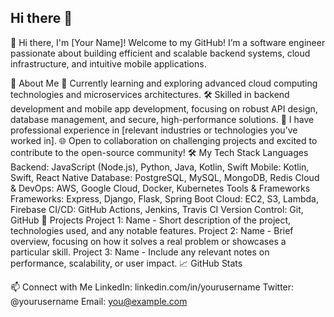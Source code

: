 ## Hi there 👋

<!--
**ahmad96hijazi/ahmad96hijazi** is a ✨ _special_ ✨ repository because its `README.md` (this file) appears on your GitHub profile.

Here are some ideas to get you started:

- 🔭 I’m currently working on ...
- 🌱 I’m currently learning ...
- 👯 I’m looking to collaborate on ...
- 🤔 I’m looking for help with ...
- 💬 Ask me about ...
- 📫 How to reach me: ...
- 😄 Pronouns: ...
- ⚡ Fun fact: ...
-->

👋 Hi there, I'm [Your Name]!
Welcome to my GitHub! I’m a software engineer passionate about building efficient and scalable backend systems, cloud infrastructure, and intuitive mobile applications.

🚀 About Me
🌱 Currently learning and exploring advanced cloud computing technologies and microservices architectures.
🛠️ Skilled in backend development and mobile app development, focusing on robust API design, database management, and secure, high-performance solutions.
💼 I have professional experience in [relevant industries or technologies you’ve worked in].
🌐 Open to collaboration on challenging projects and excited to contribute to the open-source community!
🛠️ My Tech Stack
Languages
Backend: JavaScript (Node.js), Python, Java, Kotlin, Swift
Mobile: Kotlin, Swift, React Native
Database: PostgreSQL, MySQL, MongoDB, Redis
Cloud & DevOps: AWS, Google Cloud, Docker, Kubernetes
Tools & Frameworks
Frameworks: Express, Django, Flask, Spring Boot
Cloud: EC2, S3, Lambda, Firebase
CI/CD: GitHub Actions, Jenkins, Travis CI
Version Control: Git, GitHub
🔧 Projects
Project 1: Name - Short description of the project, technologies used, and any notable features.
Project 2: Name - Brief overview, focusing on how it solves a real problem or showcases a particular skill.
Project 3: Name - Include any relevant notes on performance, scalability, or user impact.
📈 GitHub Stats

📫 Connect with Me
LinkedIn: linkedin.com/in/yourusername
Twitter: @yourusername
Email: you@example.com
